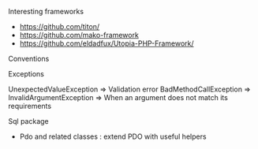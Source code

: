 Interesting frameworks

- https://github.com/titon/
- https://github.com/mako-framework
- https://github.com/eldadfux/Utopia-PHP-Framework/

Conventions

Exceptions

UnexpectedValueException => Validation error
BadMethodCallException => 
InvalidArgumentException => When an argument does not match its requirements 

Sql package

- Pdo and related classes : extend PDO with useful helpers